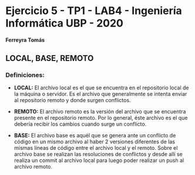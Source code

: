 # Ejercicio 5 - TP1 - LAB4 - Ingeniería Informática UBP - 2020

#### Ferreyra Tomás

## LOCAL, BASE, REMOTO

### Definiciones:

* __LOCAL:__ El archivo local es el que se encuentra en el repositorio local de la máquina o servidor. Es el archivo que generalmente se intenta enviar al repositorio remoto y donde surgen conflictos.

* __REMOTO:__ El archivo remoto es la versión del archivo que se encuentra presente en el repositorio remoto. Por lo general, éste archivo es el que debería recibir los cambios cuando surge un conflicto.

* __BASE:__ El archivo base es aquél que se genera ante un conflicto de código en un mismo archivo al haber 2 versiones diferentes de las mismas líneas de código entre el archivo local y el remoto. Sobre el archivo base se realizan las resoluciones de conflictos y desde allí se realiza un commit al archivo local para luego poder realizar un push al archivo remoto.
	
